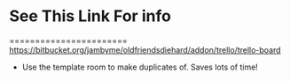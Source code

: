 # See This Link For info
=======================
https://bitbucket.org/jambyme/oldfriendsdiehard/addon/trello/trello-board 

- Use the template room to make duplicates of. Saves lots of time!